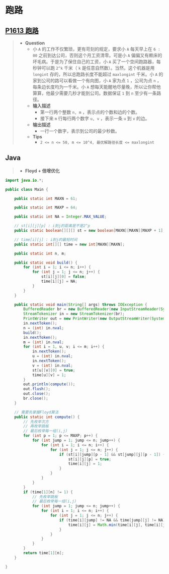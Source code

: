 # 跑路

## [P1613 跑路](https://www.luogu.com.cn/problem/P1613)

> - **Question**
>   - 小 `A` 的工作不仅繁琐，更有苛刻的规定，要求小 `A` 每天早上在 `6 : 00` 之前到达公司，否则这个月工资清零。可是小 `A` 偏偏又有赖床的坏毛病。于是为了保住自己的工资，小 `A` 买了一个空间跑路器，每秒钟可以跑 `2^k` 千米（ `k` 是任意自然数）。当然，这个机器是用 `longint` 存的，所以总跑路长度不能超过 `maxlongint` 千米。小 `A` 的家到公司的路可以看做一个有向图，小 `A` 家为点 `1` ，公司为点 `n` ，每条边长度均为一千米。小 `A` 想每天能醒地尽量晚，所以让你帮他算算，他最少需要几秒才能到公司。数据保证 `1` 到 `n` 至少有一条路径。
>   - **输入描述**
>     - 第一行两个整数 `n, m` ，表示点的个数和边的个数。
>     - 接下来 `m` 行每行两个数字 `u, v` ，表示一条 `u` 到 `v` 的边。
>   - **输出描述**
>     - 一行一个数字，表示到公司的最少秒数。
>   - **Tips**
>     - `2 <= n <= 50, m <= 10^4, 最优解路径长度 <= maxlongint`

## Java

> - **Floyd + 倍增优化**

```java
import java.io.*;

public class Main {

    public static int MAXN = 61;

    public static int MAXP = 64;

    public static int NA = Integer.MAX_VALUE;

    // st[i][j][p] : i到j的距离是不是2^p
    public static boolean[][][] st = new boolean[MAXN][MAXN][MAXP + 1];

    // time[i][j] : i到j的最短时间
    public static int[][] time = new int[MAXN][MAXN];

    public static int n, m;

    public static void build() {
        for (int i = 1; i <= n; i++) {
            for (int j = 1; j <= n; j++) {
                st[i][j][0] = false;
                time[i][j] = NA;
            }
        }
    }

    public static void main(String[] args) throws IOException {
        BufferedReader br = new BufferedReader(new InputStreamReader(System.in));
        StreamTokenizer in = new StreamTokenizer(br);
        PrintWriter out = new PrintWriter(new OutputStreamWriter(System.out));
        in.nextToken();
        n = (int) in.nval;
        build();
        in.nextToken();
        m = (int) in.nval;
        for (int i = 1, u, v; i <= m; i++) {
            in.nextToken();
            u = (int) in.nval;
            in.nextToken();
            v = (int) in.nval;
            st[u][v][0] = true;
            time[u][v] = 1;
        }
        out.println(compute());
        out.flush();
        out.close();
        br.close();
    }

    // 需要先掌握Floyd算法
    public static int compute() {
        // 先枚举次方
        // 再枚举跳板
        // 最后枚举每一组(i,j)
        for (int p = 1; p <= MAXP; p++) {
            for (int jump = 1; jump <= n; jump++) {
                for (int i = 1; i <= n; i++) {
                    for (int j = 1; j <= n; j++) {
                        if (st[i][jump][p - 1] && st[jump][j][p - 1]) {
                            st[i][j][p] = true;
                            time[i][j] = 1;
                        }
                    }
                }
            }
        }
        if (time[1][n] != 1) {
            // 先枚举跳板
            // 最后枚举每一组(i,j)
            for (int jump = 1; jump <= n; jump++) {
                for (int i = 1; i <= n; i++) {
                    for (int j = 1; j <= n; j++) {
                        if (time[i][jump] != NA && time[jump][j] != NA) {
                            time[i][j] = Math.min(time[i][j], time[i][jump] + time[jump][j]);
                        }
                    }
                }
            }
        }
        return time[1][n];
    }

}
```

